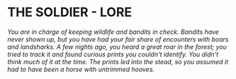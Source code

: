 # THE SOLDIER - LORE

*You are in charge of keeping wildlife and bandits in check. Bandits have never shown up, but you have
had your fair share of encounters with boars and landsharks. A few nights ago, you heard a great roar in the
forest; you tried to track it and found curious prints you couldn't identify. You didn't think much of it at the time.
The prints led into the stead, so you assumed it had to have been a horse with untrimmed hooves.*
